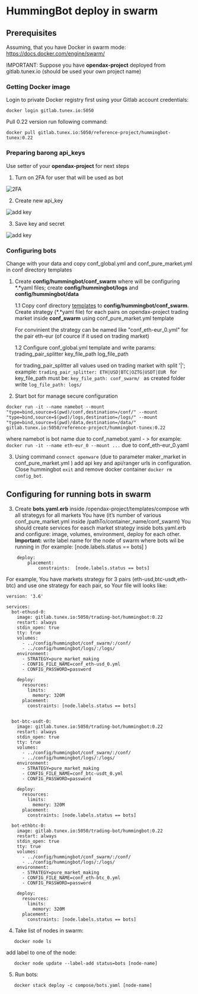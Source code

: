 # HummingBot deploy in swarm

## Prerequisites

Assuming, that you have Docker in swarm mode: https://docs.docker.com/engine/swarm/

IMPORTANT: Suppose you have **opendax-project** deployed from gitlab.tunex.io (should be used your own project name)

### Getting Docker image

Login to private Docker registry first using your Gitlab account credentials:

```
docker login gitlab.tunex.io:5050 
```

Pull 0.22 version run following command:

```
docker pull gitlab.tunex.io:5050/reference-project/hummingbot-tunex:0.22
```

### Preparing barong api_keys

Use setter of your **opendax-project** for next steps

1. Turn on 2FA for user that will be used as bot

![2FA](https://gitlab.tunex.io/reference-project/hummingbot-tunex/-/raw/master/images/profile_mobiweb.jpg)

2. Create new api_key

![add key](https://gitlab.tunex.io/reference-project/hummingbot-tunex/-/raw/master/images/keys_mobiweb.jpg)

3. Save key and secret

![add key](https://gitlab.tunex.io/reference-project/hummingbot-tunex/-/raw/master/images/key_mobiweb.jpg)

### Configuring bots

Change with your data and copy conf_global.yml and conf_pure_market.yml in conf directory templates
1. Create **config/hummingbot/conf_swarm** where will be configuring *.*yaml files; create **config/hummingbot/logs** and  **config/hummingbot/data**


   1.1 Copy conf directory [templates](https://gitlab.tunex.io/reference-project/hummingbot-tunex/-/tree/master/templates/conf_0.22)
   to **config/hummingbot/conf_swarm**. Create strategy (*.*yaml file) for each pairs on opendax-project trading market inside 
   **conf_swarm** using conf_pure_market.yml template

   For convinient the strategy can be named like "conf_eth-eur_0.yml" for the pair eth-eur (of cource if it used on trading 
   market)

   1.2 Configure conf_global.yml template and write params:
    trading_pair_splitter 
    key_file_path 
    log_file_path 

    
    for trading_pair_splitter all values used on trading market with split '|'; 
    example: ```trading_pair_splitter: ETH|USD|BTC|OZTG|USDT|EUR ```
    for key_file_path must be: 
    ```key_file_path: conf_swarm/ ``` as created folder
    write ```log_file_path: logs/```  


2. Start bot for manage secure configuration

```
docker run -it --name namebot --mount "type=bind,source=$(pwd)/conf,destination=/conf/" --mount "type=bind,source=$(pwd)/logs,destination=/logs/" --mount "type=bind,source=$(pwd)/data,destination=/data/" gitlab.tunex.io:5050/reference-project/hummingbot-tunex:0.22
```
where namebot is bot name  due to conf_namebot.yaml - > for example: ```docker run -it --name eth-eur_0 --mount ...``` due to conf_eth-eur_0.yaml

3. Using command ```connect openware``` (due to parameter maker_market in conf_pure_market.yml ) add api key and api/ranger urls in configuration. Close hummingbot ```exit``` and remove docker container ```docker rm config_bot```.


## Configuring for running bots in swarm

3. Create **bots.yaml.erb** inside /opendax-project/templates/compose wth all strategys for all markets You have (it’s number of various conf_pure_market.yml inside /pathTo/container_name/conf_swarm)
You should create services for easch market strategy inside bots.yaml.erb and configure: image, volumes, environment, deploy for each other.
**Important:** write label name for the node of swarm where bots wil be running in (for example: [node.labels.status == bots] )

```
    deploy: 
        placement:
            constraints:  [node.labels.status == bots]

```
 
For example, You have markets strategy for 3 pairs (eth-usd,btc-usdt,eth-btc) and use one strategy for each pair, so Your file will looks like:


```
version: '3.6'

services:
  bot-ethusd-0:
    image: gitlab.tunex.io:5050/trading-bot/hummingbot:0.22
    restart: always
    stdin_open: true
    tty: true
    volumes:
      - ../config/hummingbot/conf_swarm/:/conf/
      - ../config/hummingbot/logs/:/logs/
    environment:
      - STRATEGY=pure_market_making
      - CONFIG_FILE_NAME=conf_eth-usd_0.yml
      - CONFIG_PASSWORD=password
    
    deploy:
      resources:
        limits:
          memory: 320M
      placement:
        constraints: [node.labels.status == bots]

  
  bot-btc-usdt-0:
    image: gitlab.tunex.io:5050/trading-bot/hummingbot:0.22
    restart: always
    stdin_open: true
    tty: true
    volumes:
      - ../config/hummingbot/conf_swarm/:/conf/
      - ../config/hummingbot/logs/:/logs/
    environment:
      - STRATEGY=pure_market_making
      - CONFIG_FILE_NAME=conf_btc-usdt_0.yml
      - CONFIG_PASSWORD=password
      
    deploy:
      resources:
        limits:
          memory: 320M
      placement:
        constraints: [node.labels.status == bots]

  bot-ethbtc-0:
    image: gitlab.tunex.io:5050/trading-bot/hummingbot:0.22
    restart: always
    stdin_open: true
    tty: true
    volumes:
      - ../config/hummingbot/conf_swarm/:/conf/
      - ../config/hummingbot/logs/:/logs/
    environment:
      - STRATEGY=pure_market_making
      - CONFIG_FILE_NAME=conf_eth-btc_0.yml
      - CONFIG_PASSWORD=password
      
    deploy:
      resources:
        limits:
          memory: 320M
      placement:
        constraints: [node.labels.status == bots]
```
4. Take list of nodes in swarm:
```
   docker node ls
```
add label to one of the node:

```
   docker node update --label-add status=bots [node-name]
```

5. Run bots:

```
   docker stack deploy -c compose/bots.yaml [node-name]
```
